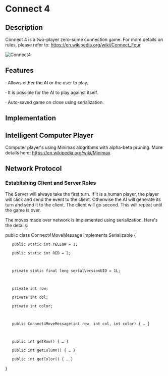 # Connect 4

## Description
Connect 4 is a two-player zero-sume connection game. For more details on rules, please refer to: https://en.wikipedia.org/wiki/Connect_Four

![Connect4](https://en.wikipedia.org/wiki/Minimax)

## Features
· Allows either the AI or the user to play.

· It is possible for the AI to play against itself.

· Auto-saved game on close using serialization.


## Implementation
## Intelligent Computer Player
Computer player's using Minimax alogrithms with alpha-beta pruning. More details here: https://en.wikipedia.org/wiki/Minimax 

## Network Protocol
### Establishing Client and Server Roles
The Server will always take the first turn. If it is a human player, the player will click and send the event to the client. Otherwise the AI will generate its turn and send it to the client. The client will go second. This will repeat until the game is over.

The moves made over network is implemented using serialization. Here's the details:

public class Connect4MoveMessage implements Serializable {

       public static int YELLOW = 1;

       public static int RED = 2;

 

       private static final long serialVersionUID = 1L;

 

       private int row;

       private int col;

       private int color;

 

       public Connect4MoveMessage(int row, int col, int color) { … }

      

       public int getRow() { … }

       public int getColumn() { … }

       public int getColor() { … }

}

 





 

 
